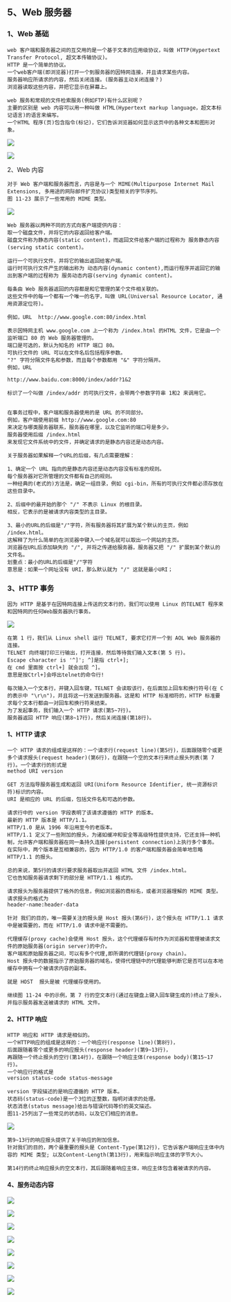 ## **5、Web 服务器**

### 1、Web 基础

```
web 客户端和服务器之间的互交用的是一个基于文本的应用级协议，叫做 HTTP(Hypertext Transfer Protocol, 超文本传输协议)。
HTTP 是一个简单的协议。
一个web客户端(即浏览器)打开一个到服务器的因特网连接，并且请求某些内容。
服务器响应所请求的内容，然后关闭连接。(服务器主动关闭连接？)
浏览器读取这些内容，并把它显示在屏幕上。
```

```
web 服务和常规的文件检索服务(例如FTP)有什么区别呢？
主要的区别是 web 内容可以用一种叫做 HTML(Hypertext markup language，超文本标记语言)的语言来编写。
一个HTML 程序(页)包含指令(标记)，它们告诉浏览器如何显示这页中的各种文本和图形对象。
```

![](images11-01-02/01-01.jpg)

![](images11-01-02/01-02.jpg)



2、Web 内容 

```
对于 Web 客户端和服务器而言，内容是与一个 MIME(Multipurpose Internet Mail Extensions, 多用途的网际邮件扩充协议)类型相关的字节序列。
图 11-23 展示了一些常用的 MIME 类型。
```

![](images11-01-02/01-03.jpg)

```
Web 服务器以两种不同的方式向客户端提供内容：
取一个磁盘文件，并将它的内容返回给客户端。
磁盘文件称为静态内容(static content)，而返回文件给客户端的过程称为 服务静态内容(serving static content)。

运行一个可执行文件，并将它的输出返回给客户端。
运行时可执行文件产生的输出称为 动态内容(dynamic content),而运行程序并返回它的输出到客户端的过程称为 服务动态内容(serving dynamic content)。
```



```
每条由 Web 服务器返回的内容都是和它管理的某个文件相关联的。
这些文件中的每一个都有一个唯一的名字，叫做 URL(Universal Resource Locator, 通用资源定位符)。
```

```
例如，URL  http://www.google.com:80/index.html

表示因特网主机 www.google.com 上一个称为 /index.html 的HTML 文件，它是由一个监听端口 80 的 Web 服务器管理的。
端口是可选的，默认为知名的 HTTP 端口 80。
可执行文件的 URL 可以在文件名后包括程序参数。
"?" 字符分隔文件名和参数，而且每个参数都用 "&" 字符分隔开。
例如，URL 

http://www.baidu.com:8000/index/addr?1&2

标识了一个叫做 /index/addr 的可执行文件，会带两个参数字符串 1和2 来调用它。


在事务过程中，客户端和服务器使用的是 URL 的不同部分。
例如，客户端使用前缀 http://www.google.com:80
来决定与哪类服务器联系，服务器在哪里，以及它监听的端口号是多少。
服务器使用后缀 /index.html
来发现它文件系统中的文件，并确定请求的是静态内容还是动态内容。
```

```
关于服务器如果解释一个URL的后缀，有几点需要理解：

1、确定一个 URL 指向的是静态内容还是动态内容没有标准的规则。
每个服务器对它所管理的文件都有自己的规则。
一种经典的(老式的)方法是，确定一组目录，例如 cgi-bin，所有的可执行文件都必须存放在这些目录中。

2、后缀中的最开始的那个 "/" 不表示 Linux 的根目录。
相反，它表示的是被请求内容类型的主目录。

3、最小的URL的后缀是"/"字符，所有服务器将其扩展为某个默认的主页，例如 /index.html。
这解释了为什么简单的在浏览器中键入一个域名就可以取出一个网站的主页。
浏览器在URL后添加缺失的 "/", 并将之传递给服务器，服务器又把 "/" 扩展到某个默认的文件名。
划重点：最小的URL的后缀是"/"字符
意思是：如果一个网址没有 URI，那么默认就为 "/" 这就是最小URI；
```



### 3、HTTP 事务

```
因为 HTTP 是基于在因特网连接上传送的文本行的，我们可以使用 Linux 的TELNET 程序来和因特网的任何Web服务器执行事务。
```

![](images11-01-02/01-04.jpg)



```
在第 1 行，我们从 Linux shell 运行 TELNET, 要求它打开一个到 AOL Web 服务器的连接。
TELNET 向终端打印三行输出，打开连接，然后等待我们输入文本(第 5 行)。
Escape character is '^]'; ^]是指 ctrl+]; 
在 cmd 里面按 ctrl+] 就会出现 ^]。
意思是按Ctrl+]会呼出telnet的命令行!

每次输入一个文本行，并键入回车键，TELNET 会读取该行，在后面加上回车和换行符号(在 C 的表示中 "\r\n")，并且将这一行发送到服务器。这是和 HTTP 标准相符的，HTTP 标准要求每个文本行都由一对回车和换行符来结束。
为了发起事务，我们输入一个 HTTP 请求(第5~7行)。
服务器返回 HTTP 响应(第8~17行)，然后关闭连接(第18行)。
```

#### 1、HTTP 请求

```
一个 HTTP 请求的组成是这样的：一个请求行(request line)(第5行)，后面跟随零个或更多个请求报头(request header)(第6行)，在跟随一个空的文本行来终止报头列表(第 7 行)。一个请求行的形式是 
method URI version
```

```
GET 方法指导服务器生成和返回 URI(Uniform Resource Identifier, 统一资源标识符)标识的内容。
URI 是相应的 URL 的后缀，包括文件名和可选的参数。
```

```
请求行中的 version 字段表明了该请求遵循的 HTTP 的版本。
最新的 HTTP 版本是 HTTP/1.1。
HTTP/1.0 是从 1996 年沿用至今的老版本。
HTTP/1.1 定义了一些附加的报头，为诸如缓冲和安全等高级特性提供支持，它还支持一种机制，允许客户端和服务器在同一条持久连接(persistent connection)上执行多个事务。
在实际中，两个版本是互相兼容的，因为 HTTP/1.0 的客户端和服务器会简单地忽略 HTTP/1.1 的报头。
```

```
总的来说，第5行的请求行要求服务器取出并返回 HTML 文件 /index.html。
它也告知服务器请求剩下的部分是 HTTP/1.1 格式的。
```

```
请求报头为服务器提供了格外的信息，例如浏览器的商标名，或者浏览器理解的 MIME 类型。请求报头的格式为
header-name:header-data
```

```
针对 我们的目的，唯一需要关注的报头是 Host 报头(第6行)，这个报头在 HTTP/1.1 请求中是被需要的，而在 HTTP/1.0 请求中是不需要的。

代理缓存(proxy cache)会使用 Host 报头，这个代理缓存有时作为浏览器和管理被请求文件的原始服务器(origin server)的中介。
客户端和原始服务器之间，可以有多个代理,即所谓的代理链(proxy chain)。
Host 报头中的数据指示了原始服务器的域名，使得代理链中的代理能够判断它是否可以在本地缓存中拥有一个被请求内容的副本。

就是 HOST  报头是被 代理缓存使用的。
```

```
继续图 11-24 中的示例，第 7 行的空文本行(通过在键盘上键入回车键生成的)终止了报头，并指示服务器发送被请求的 HTML 文件。
```



#### 2、HTTP 响应

```
HTTP 响应和 HTTP 请求是相似的。
一个HTTP响应的组成是这样的：一个响应行(response line)(第8行)，
后面跟随着零个或更多的响应报头(response header)(第9~13行)，
再跟随一个终止报头的空行(第14行)，在跟随一个响应主体(response body)(第15~17行)。
一个响应行的格式是
version status-code status-message
```

```
version 字段描述的是响应遵循的 HTTP 版本。
状态码(status-code)是一个3位的正整数，指明对请求的处理。
状态消息(status message)给出与错误代码等价的英文描述。
图11-25列出了一些常见的状态码，以及它们相应的消息。
```

![](images11-01-02/01-05.jpg)

```
第9~13行的响应报头提供了关于响应的附加信息。
针对我们的目的，两个最重要的报头是 Content-Type(第12行)，它告诉客户端响应主体中内容的 MIME 类型; 以及Content-Length(第13行)，用来指示响应主体的字节大小。

第14行的终止响应报头的空文本行，其后跟随着响应主体，响应主体包含着被请求的内容。
```



#### 4、服务动态内容

![](images11-01-02/01-06.jpg)

![](images11-01-02/01-07.jpg)

![](images11-01-02/01-08.jpg)

![](images11-01-02/01-09.jpg)

![](images11-01-02/01-10.jpg)

![](images11-01-02/01-11.jpg)

![](images11-01-02/01-12.jpg)

![](images11-01-02/01-13.jpg)









